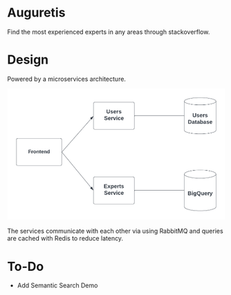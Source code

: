 # Auguretis

Find the most experienced experts in any areas through stackoverflow.

# Design

Powered by a microservices architecture. 

![architectural diagram](arch.png)

The services communicate with each other via using RabbitMQ and queries are cached with Redis to reduce latency.

# To-Do
- Add Semantic Search Demo
